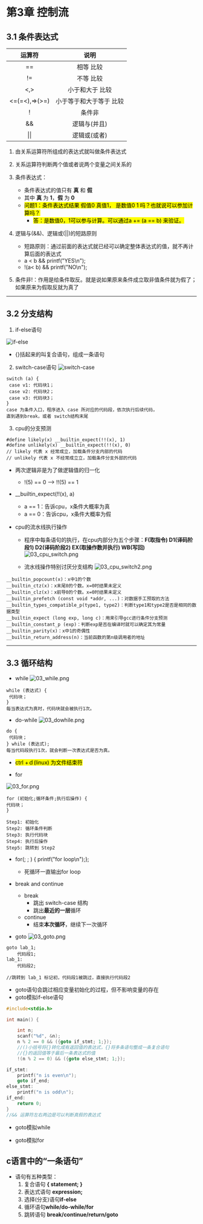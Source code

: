 # 第3章 控制流

## 3.1 条件表达式 

|     运算符     |          说明          |
| :-----------: | :-------------------: |
|      ==       |       相等 比较        |
|      !=       |       不等 比较        |
|      <,>      |     小于和大于 比较     |
| <=(=<),=>(>=) | 小于等于和大于等于 比较 |
|       !       |         条件非         |
|      &&       |      逻辑与(并且)      |
|     \|\|      |      逻辑或(或者)      |

1. 由关系运算符所组成的表达式就叫做条件表达式
2. 关系运算符判断两个值或者说两个变量之间关系的
3. 条件表达式：
    - 条件表达式的值只有 **真** 和 **假**
    - 其中 **真** 为 **1**，**假** 为 **0** 
    - <mark>问题1：条件表达式结果 假值0 真值1， 是数值0 1 吗？也就说可以参加计算吗？</mark>
        - <mark>答：是数值0，1可以参与计算。可以通过a += (a == b) 来验证。 </mark>

4. 逻辑与(&&)、逻辑或(||)的短路原则
    - 短路原则：通过前面的表达式就已经可以确定整体表达式的值，就不再计算后面的表达式
    - a < b && printf("YES\n");
    - !(a< b) && printf("NO\n");
    
5. 条件非!：作用是给条件取反。就是说如果原来条件成立取非值条件就为假了；如果原来为假取反就为真了
    
---
## 3.2 分支结构

1. if-else语句

![if-else](./image/03_if-else.png)

- {}括起来的叫复合语句，组成一条语句

2. switch-case语句
![switch-case](./image/03_switch-case.png)

```
switch (a) {
 case v1: 代码块1；
 case v2: 代码块2；
 case v3: 代码块3；
}
case 为条件⼊⼝，程序进⼊ case 所对应的代码段，依次执⾏后续代码，
直到遇到break，或者 switch结构末尾
```

3. cpu的分支预测

```
#define likely(x) __builtin_expect(!!(x), 1)
#define unlikely(x) __builtin_expect(!!(x), 0)
// likely 代表 x 经常成立，加载条件分支内部的代码
// unlikely 代表 x 不经常成立立，加载条件分支外部的代码
```
- 两次逻辑非是为了做逻辑值的归一化
    - !(5) == 0 --> !!(5) == 1
    
- __builtin_expect(!!(x), a)
    - a == 1：告诉cpu，x条件大概率为真
    - a == 0：告诉cpu，x条件大概率为假
    
- cpu的流水线执行操作
    - 程序中每条语句的执行，在cpu内部分为五个步骤：**F(取指令) D1(译码阶段1) D2(译码阶段2) EX(取操作数并执行) WB(写回)**
![03_cpu_switch.png](./image/03_cpu_switch.png)

    - 流水线操作特别讨厌分支结构
    ![03_cpu_switch2.png](./image/03_cpu_switch2.png)

```__builtin_ffs(x)：返回x中最后一个为1的位是从后向前的第几位
__builtin_popcount(x)：x中1的个数
__builtin_ctz(x)：x末尾0的个数。x=0时结果未定义
__builtin_clz(x)：x前导0的个数。x=0时结果未定义
__builtin_prefetch (const void *addr, ...)：对数据手工预取的方法
__builtin_types_compatible_p(type1, type2)：判断type1和type2是否是相同的数据类型
__builtin_expect (long exp, long c)：用来引导gcc进行条件分支预测
__builtin_constant_p (exp)：判断exp是否在编译时就可以确定其为常量
__builtin_parity(x)：x中1的奇偶性
__builtin_return_address(n)：当前函数的第n级调用者的地址
```

---
## 3.3 循环结构

- while
![03_while.png](./image/03_while.png)
```
while (表达式) {
 代码块；
}
每当表达式为真时，代码块就会被执⾏1次。
```


- do-while
![03_dowhile.png](./image/03_dowhile.png)

```
do {
 代码块；
} while (表达式);
每当代码段执⾏1次，就会判断⼀次表达式是否为真。
```

- <mark>ctrl +ｄ(linux) 为文件结束符</mark>

- for

![03_for.png](./image/03_for.png)

```
for (初始化;循环条件;执⾏后操作) {
代码块；
}

Step1: 初始化
Step2: 循环条件判断
Step3: 执行代码块
Step4: 执行后操作
Step5: 跳转到 Step2
```
- for(; ; ) { printf("for loop\n");};
    - 死循环一直输出for loop
    

- break and continue
    - break
        -  跳出 switch-case 结构
        -  跳出**最近的一层**循环
    - continue
        - 结束**本次循环**，继续下一次循环
        

- goto
![03_goto.png](./image/03_goto.png)

```
goto lab_1;
    代码段1;
lab_1:
    代码段2;
    
//跳转到 lab_1 标记初，代码段1被跳过，直接执⾏代码段2

```
- goto语句会跳过相应变量初始化的过程，但不影响变量的存在
- goto模拟if-else语句

```c
#include<stdio.h>

int main() {

    int n;
    scanf("%d", &n);
    n % 2 == 0 && ({goto if_stmt; 1;});
    //()小括号将{}转化成有返回值的表达式，{}将多条语句整成一条复合语句
    //{}的返回值等于最后一条表达式的值
    !(n % 2 == 0) && ({goto else_stmt; 1;});

if_stmt:
    printf("n is even\n");
    goto if_end;
else_stmt:
    printf("n is odd\n");
if_end:
    return 0;
}
//&& 运算符左右两边是可以判断真假的表达式

```

- goto模拟while
   
- goto模拟for


## c语言中的“一条语句”

- 语句有五种类型：
    1. 复合语句         **{ statement; }**
    2. 表达式语句 **expression;**
    3. 选择(分支)语句**if-else**
    4. 循环语句**while/do-while/for**
    5. 跳转语句 **break/continue/return/goto**

